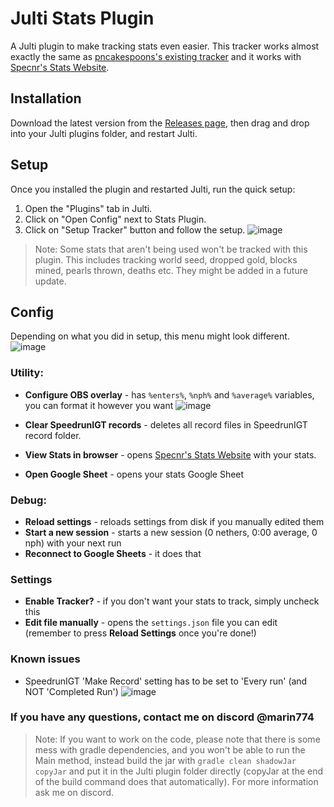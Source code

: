 # Julti Stats Plugin
A Julti plugin to make tracking stats even easier. This tracker works almost exactly the same as [pncakespoons's existing tracker](https://github.com/pncakespoon1/ResetTracker) and it works with [Specnr's Stats Website](https://reset-analytics-dev.vercel.app/).

## Installation
Download the latest version from the [Releases page](https://github.com/marin774/Julti-Stats-Plugin/releases), then drag and drop into your Julti plugins folder, and restart Julti.

## Setup
Once you installed the plugin and restarted Julti, run the quick setup:
1. Open the "Plugins" tab in Julti.
2. Click on "Open Config" next to Stats Plugin.
3. Click on "Setup Tracker" button and follow the setup.
![image](https://github.com/marin774/Julti-Stats-Plugin/assets/87690741/2670e8a6-7ac4-4b7f-acc4-3e7a47372faa)


> Note: Some stats that aren't being used won't be tracked with this plugin. This includes tracking world seed, dropped gold, blocks mined, pearls thrown, deaths etc. They might be added in a future update.

## Config
Depending on what you did in setup, this menu might look different.
![image](https://github.com/marin774/Julti-Stats-Plugin/assets/87690741/ad245fcc-6825-410a-8379-bf4294404719)

### Utility:
- **Configure OBS overlay** - has `%enters%`, `%nph%` and `%average%` variables, you can format it however you want
![image](https://github.com/marin774/Julti-Stats-Plugin/assets/87690741/a12ff5a1-e640-475a-b0bd-74ede434c3b8)

- **Clear SpeedrunIGT records** - deletes all record files in SpeedrunIGT record folder.
- **View Stats in browser** - opens [Specnr's Stats Website](https://reset-analytics-dev.vercel.app/) with your stats.
- **Open Google Sheet** - opens your stats Google Sheet

### Debug:
- **Reload settings** - reloads settings from disk if you manually edited them
- **Start a new session** - starts a new session (0 nethers, 0:00 average, 0 nph) with your next run
- **Reconnect to Google Sheets** - it does that

### Settings
- **Enable Tracker?** - if you don't want your stats to track, simply uncheck this
- **Edit file manually** - opens the `settings.json` file you can edit (remember to press **Reload Settings** once you're done!)

### Known issues
- SpeedrunIGT 'Make Record' setting has to be set to 'Every run' (and NOT 'Completed Run')
![image](https://github.com/marin774/Julti-Stats-Plugin/assets/87690741/50276c61-a03a-470d-b430-731337c4f811)


### If you have any questions, contact me on discord @marin774

> Note: If you want to work on the code, please note that there is some mess with gradle dependencies, and you won't be able to run the Main method, instead build the jar with `gradle clean shadowJar copyJar` and put it in the Julti plugin folder directly (copyJar at the end of the build command does that automatically). For more information ask me on discord.
